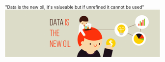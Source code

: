 "Data is the new oil, it's valueable but if unrefined it cannot be used"
![](https://github.com/saraivajr/saraivajr/blob/main/Data-is-the-New-Oil.png)
<!--
**saraivajr/saraivajr** is a ✨ _special_ ✨ repository because its `README.md` (this file) appears on your GitHub profile.

Here are some ideas to get you started:

- 🔭 I’m currently working on ...
- 🌱 I’m currently learning ...
- 👯 I’m looking to collaborate on ...
- 🤔 I’m looking for help with ...
- 💬 Ask me about ...
- 📫 How to reach me: ...
- 😄 Pronouns: ...
- ⚡ Fun fact: ...
-->
